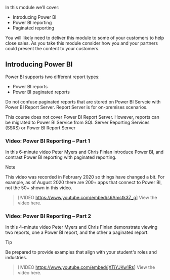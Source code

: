 In this module we’ll cover:
- Introducing Power BI
- Power BI reporting
- Paginated reporting


You will likely need to deliver this module to some of your customers to help close sales. As you take this module consider how you and your partners could present the content to your customers. 

## Introducing Power BI
Power BI supports two different report types:
- Power BI reports
- Power BI paginated reports

Do not confuse paginated reports that are stored on Power BI Servcie with Power BI Report Server. Report Server is for on-premises scenarios.  

This course does not cover Power BI Report Server. However, reports can be migrated to Power BI Service from SQL Server Reporting Services (SSRS) or Power BI Report Server

### Video: Power BI Reporting – Part 1

In this 6-minute video Peter Myers and Chris Finlan introduce Power BI, and contrast Power BI reporting with paginated reporting.

> [!NOTE]
> This video was recorded in February 2020 so things have changed a bit. For example, as of August 2020 there are 200+ apps that connect to Power BI, not the 50+ shown in this video.

> [!VIDEO https://www.youtube.com/embed/s6Amctk3Z_g] 
> View the video here.

### Video: Power BI Reporting – Part 2

In this 4-minute video Peter Myers and Chris Finlan demonstrate viewing two reports, one a Power BI report, and the other a paginated report.

> [!TIP]
> Be prepared to provide examples that align with your student's roles and industries.

> [!VIDEO https://www.youtube.com/embed/jXTiYJKw1Rs] 
> View the video here.